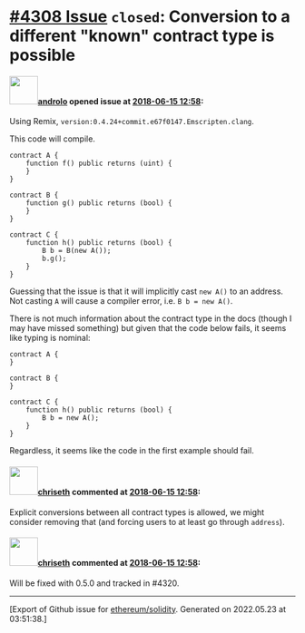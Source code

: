 # [\#4308 Issue](https://github.com/ethereum/solidity/issues/4308) `closed`: Conversion to a different "known" contract type is possible

#### <img src="https://avatars.githubusercontent.com/u/2809499?u=ad7178bc0d70dc6042e996111eb4b806a24bf1aa&v=4" width="50">[androlo](https://github.com/androlo) opened issue at [2018-06-15 12:58](https://github.com/ethereum/solidity/issues/4308):

Using Remix, `version:0.4.24+commit.e67f0147.Emscripten.clang`.

This code will compile.

```
contract A {
    function f() public returns (uint) {
    }
}

contract B {
    function g() public returns (bool) {
    }
}

contract C {
    function h() public returns (bool) {
        B b = B(new A());
        b.g();
    }
}
```
Guessing that the issue is that it will implicitly cast `new A()` to an address. Not casting `A` will cause a compiler error, i.e. `B b = new A()`.

There is not much information about the contract type in the docs (though I may have missed something) but given that the code below fails, it seems like typing is nominal:

```
contract A {
}

contract B {
}

contract C {
    function h() public returns (bool) {
        B b = new A();
    }
}
```

Regardless, it seems like the code in the first example should fail.

#### <img src="https://avatars.githubusercontent.com/u/9073706?v=4" width="50">[chriseth](https://github.com/chriseth) commented at [2018-06-15 12:58](https://github.com/ethereum/solidity/issues/4308#issuecomment-398471986):

Explicit conversions between all contract types is allowed, we might consider removing that (and forcing users to at least go through `address`).

#### <img src="https://avatars.githubusercontent.com/u/9073706?v=4" width="50">[chriseth](https://github.com/chriseth) commented at [2018-06-15 12:58](https://github.com/ethereum/solidity/issues/4308#issuecomment-399082149):

Will be fixed with 0.5.0 and tracked in #4320.


-------------------------------------------------------------------------------



[Export of Github issue for [ethereum/solidity](https://github.com/ethereum/solidity). Generated on 2022.05.23 at 03:51:38.]
